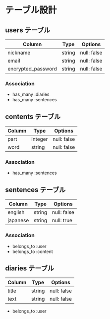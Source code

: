 # テーブル設計

## users テーブル

| Column             | Type    | Options     |
| ------------------ | ------- | ----------- |
| nickname           | string  | null: false |
| email              | string  | null: false |
| encrypted_password | string  | null: false |

### Association

- has_many :diaries
- has_many :sentences

## contents テーブル

| Column             | Type    | Options     |
| ------------------ | ------- | ----------- |
| part               | integer | null: false |
| word               | string  | null: false |

### Association

- has_many :sentences

## sentences テーブル

| Column             | Type    | Options     |
| ------------------ | ------- | ----------- |
| english            | string  | null: false |
| japanese           | string  | null: true  |

### Association

- belongs_to :user
- belongs_to :content

## diaries テーブル

| Column             | Type    | Options     |
| ------------------ | ------- | ----------- |
| title              | string  | null: false |
| text               | string  | null: false |

- belongs_to :user